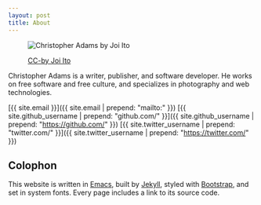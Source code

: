 ```yaml
---
layout: post
title: About
---
```


<figure class="figure">
<img src="https://live.staticflickr.com/3094/2829609654_800aede242_k.jpg" class="figure-img img-fluid" alt="Christopher Adams by Joi Ito">
<figcaption class="figure-caption text-right">
<p>
<a href="https://www.flickr.com/photos/joi/2829609654/">
  CC-by Joi Ito
</a>
</p>
</figcaption>
</figure>

Christopher Adams is a writer, publisher, and software developer.  He works on
free software and free culture, and specializes in photography and web
technologies.

[{{ site.email }}]({{ site.email | prepend: "mailto:" }})
[{{ site.github_username | prepend: "github.com/" }}]({{ site.github_username | prepend: "https://github.com/" }})
[{{ site.twitter_username | prepend: "twitter.com/" }}]({{ site.twitter_username | prepend: "https://twitter.com/" }})

## Colophon

This website is written in [Emacs](https://www.gnu.org/software/emacs/),
built by [Jekyll](http://jekyllrb.com/),
styled with [Bootstrap](https://getbootstrap.com/),
and set in system fonts.
Every page includes a link to its source code.
